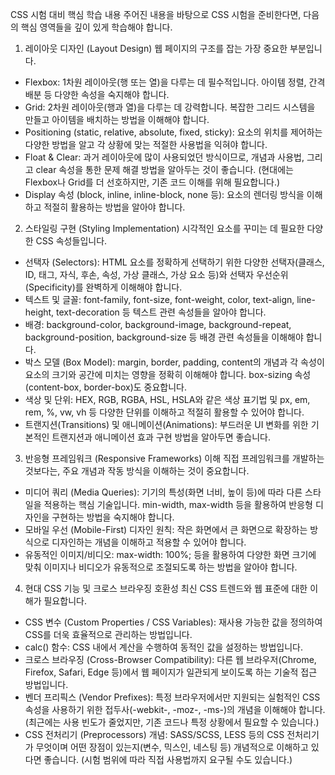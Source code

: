 CSS 시험 대비 핵심 학습 내용
주어진 내용을 바탕으로 CSS 시험을 준비한다면, 다음의 핵심 영역들을 깊이 있게 학습해야 합니다.

1. 레이아웃 디자인 (Layout Design)
   웹 페이지의 구조를 잡는 가장 중요한 부분입니다.

- Flexbox: 1차원 레이아웃(행 또는 열)을 다루는 데 필수적입니다. 아이템 정렬, 간격 배분 등 다양한 속성을 숙지해야 합니다.
- Grid: 2차원 레이아웃(행과 열)을 다루는 데 강력합니다. 복잡한 그리드 시스템을 만들고 아이템을 배치하는 방법을 이해해야 합니다.
- Positioning (static, relative, absolute, fixed, sticky): 요소의 위치를 제어하는 다양한 방법을 알고 각 상황에 맞는 적절한 사용법을 익혀야 합니다.
- Float & Clear: 과거 레이아웃에 많이 사용되었던 방식이므로, 개념과 사용법, 그리고 clear 속성을 통한 문제 해결 방법을 알아두는 것이 좋습니다. (현대에는 Flexbox나 Grid를 더 선호하지만, 기존 코드 이해를 위해 필요합니다.)
- Display 속성 (block, inline, inline-block, none 등): 요소의 렌더링 방식을 이해하고 적절히 활용하는 방법을 알아야 합니다.

2. 스타일링 구현 (Styling Implementation)
   시각적인 요소를 꾸미는 데 필요한 다양한 CSS 속성들입니다.

- 선택자 (Selectors): HTML 요소를 정확하게 선택하기 위한 다양한 선택자(클래스, ID, 태그, 자식, 후손, 속성, 가상 클래스, 가상 요소 등)와 선택자 우선순위(Specificity)를 완벽하게 이해해야 합니다.
- 텍스트 및 글꼴: font-family, font-size, font-weight, color, text-align, line-height, text-decoration 등 텍스트 관련 속성들을 알아야 합니다.
- 배경: background-color, background-image, background-repeat, background-position, background-size 등 배경 관련 속성들을 이해해야 합니다.
- 박스 모델 (Box Model): margin, border, padding, content의 개념과 각 속성이 요소의 크기와 공간에 미치는 영향을 정확히 이해해야 합니다. box-sizing 속성(content-box, border-box)도 중요합니다.
- 색상 및 단위: HEX, RGB, RGBA, HSL, HSLA와 같은 색상 표기법 및 px, em, rem, %, vw, vh 등 다양한 단위를 이해하고 적절히 활용할 수 있어야 합니다.
- 트랜지션(Transitions) 및 애니메이션(Animations): 부드러운 UI 변화를 위한 기본적인 트랜지션과 애니메이션 효과 구현 방법을 알아두면 좋습니다.

3. 반응형 프레임워크 (Responsive Frameworks) 이해
   직접 프레임워크를 개발하는 것보다는, 주요 개념과 작동 방식을 이해하는 것이 중요합니다.

- 미디어 쿼리 (Media Queries): 기기의 특성(화면 너비, 높이 등)에 따라 다른 스타일을 적용하는 핵심 기술입니다. min-width, max-width 등을 활용하여 반응형 디자인을 구현하는 방법을 숙지해야 합니다.
- 모바일 우선 (Mobile-First) 디자인 원칙: 작은 화면에서 큰 화면으로 확장하는 방식으로 디자인하는 개념을 이해하고 적용할 수 있어야 합니다.
- 유동적인 이미지/비디오: max-width: 100%; 등을 활용하여 다양한 화면 크기에 맞춰 이미지나 비디오가 유동적으로 조절되도록 하는 방법을 알아야 합니다.

4. 현대 CSS 기능 및 크로스 브라우징 호환성
   최신 CSS 트렌드와 웹 표준에 대한 이해가 필요합니다.

- CSS 변수 (Custom Properties / CSS Variables): 재사용 가능한 값을 정의하여 CSS를 더욱 효율적으로 관리하는 방법입니다.
- calc() 함수: CSS 내에서 계산을 수행하여 동적인 값을 설정하는 방법입니다.
- 크로스 브라우징 (Cross-Browser Compatibility): 다른 웹 브라우저(Chrome, Firefox, Safari, Edge 등)에서 웹 페이지가 일관되게 보이도록 하는 기술적 접근 방법입니다.
- 벤더 프리픽스 (Vendor Prefixes): 특정 브라우저에서만 지원되는 실험적인 CSS 속성을 사용하기 위한 접두사(-webkit-, -moz-, -ms-)의 개념을 이해해야 합니다. (최근에는 사용 빈도가 줄었지만, 기존 코드나 특정 상황에서 필요할 수 있습니다.)
- CSS 전처리기 (Preprocessors) 개념: SASS/SCSS, LESS 등의 CSS 전처리기가 무엇이며 어떤 장점이 있는지(변수, 믹스인, 네스팅 등) 개념적으로 이해하고 있다면 좋습니다. (시험 범위에 따라 직접 사용법까지 요구될 수도 있습니다.)
